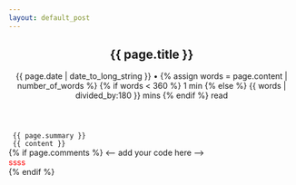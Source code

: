```yaml
---
layout: default_post
---
```

<article class="post" itemscope itemtype="http://schema.org/BlogPosting">
  <header class="post-header single-post-header" style="background-image:url('{{ site.url }}{{ page.image }}')">
    <div>
      <h1 class="post-title single-post-title" itemprop="name headline">{{ page.title }}</h1>
      <p class="post-meta single-post-meta">
        <time datetime="{{ page.date | date_to_xmlschema }}" itemprop="datePublished">{{ page.date | date_to_long_string }}</time>
        •
        {% assign words = page.content | number_of_words %}
        {% if words < 360 %}
          1 min
        {% else %}
          {{ words | divided_by:180 }} mins
        {% endif %}
        read
      </p>
    </div>
  </header>
  <div class="wrapper">
    <div class="single-post-summary">
     <code> {{ page.summary }} </code>
    </div>
    <div class="post-content single-post-content" itemprop="articleBody">
     <code> {{ content }} </code>
    </div>
    {% if page.comments %}
        <-- add your code here -->
          <div style='color:red'>ssss</div>
    {% endif %}
  </div>
</article>

